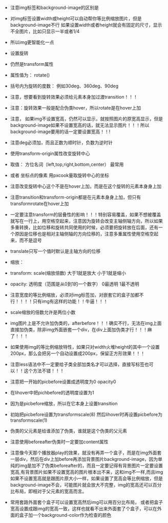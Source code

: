- 注意img标签和background-image的区别是
- 对img标签设置width或height可以自动帮你等比例缩放图片，但是background-image不行 如果设置width或者height就会有固定的尺寸，显示不全图片，比如只显示一半或者1/4
- 所以img更智能化一点
- 设置旋转
- 仍然是transform属性
- 属性值为： rotate()
- 括号内为旋转的度数： 例如30deg、360deg、90deg
- 注意，想要看到旋转效果必须给元素本身加过渡transition！！！
- 注意：旋转效果一般是配合伪类hover，所以rotate是在hover上加
- 注意， 如果img不设置宽高，仍然可以显示，就按照图片的原宽高显示，但是background-image如果不设置宽高的话，就无法显示图片！！！所以background-image要用的话一定要设置宽高！！!
- 注意deg必须加，而且正数为顺时针，负数为逆时针

- 使用transform-origin属性改变旋转中心
- 取值： 方位名词（left,top,right,bottom,center） 最常用
- 或者 坐标点的像素 用pxcook量取旋转中心的坐标
- 注意改变旋转中心这个不是在hover上加，而是在这个旋转的元素本身身上加
- 注意transition和transform-origin都是在元素本身身上加，但只有transformrotate在hover上加
- 一定要注意transform的层叠性的影响！！！特别容易覆盖，如果不想被覆盖就写在一行上，用空格空起来，注意因为旋转会改变主轴侧轴方向，所以如果多重转换，比如位移和旋转共同使用的时候，必须要把旋转放在后面，还有一个原因是位移也是相对主轴侧轴的方向位移的，注意多重属性使用空格空起来，而不是逗号
- translate只写一个值时默认是主轴方向的位移
- 缩放：
- transform: scale(缩放倍数) 大于1就是放大 小于1就是缩小
- opacity: 透明度（范围是从0到1的一个数字）  0最透明 1最不透明
- 注意宽度的等比例缩放，必须对img标签加，对嵌套它的盒子加都不行！！！！只有img有这样的功能！！牛逼！！！
- scale缩放的倍数允许是两位小数
- img图片上是不允许加伪类的，afterbefore！！！确实不行，无法在img上面直接加伪类，除非img外面嵌套一个div，在div上面加伪类才行！！！麻了！！！
- 如果使用img的等比例缩放特性，如果只对width火堆height的其中一个设置200px，那么会把另一个自动设置成200px，保留正方形效果！！！
- 注意less语法中不一定要给子类全部加类名才可以选择，直接写标签也可以！！这个方法不错！！！
- 注意把一开始的picbefore设置成透明度为0 opacity0
- 在lihover中把pichbefore的透明度设置为1
- 因为是picbefore缩放，所以在它本身上设置transition
- 初始把picbefore设置为transformscale(8)  然后lihover时再设置picbefore为transformscale(1) 
- 伪类的父元素是给谁添加了伪类，谁就是这个伪类的父元素
- 注意使用beforeafter伪类时一定要加content属性
- 注意像今天那个播放器play的效果，就没有再弄一个盒子，而是在img外面套一层div，然后在div上加before再添加背景图片background-image，因为单纯的img是加不了伪类beforeafter的，而且一定要记得有背景图片一定要设置宽高,有背景图片如果不设置宽高的图片根本出不来，这和img不一样,而且img如果不设置宽高就是跟图片原大小一样，如果设置了宽高会等比例缩放，但是background-image不会，可能图片就会放大不完整，img的宽高还可以百分比布局，即相对于父元素的宽高而言。
- 常用套路外面套个盒子可以设置宽高然后img可以用百分比布局，
或者把盒子宽高设置成跟img的宽高一致，这样也就看不出来外面套了个盒子，可以在外面的盒子加一个background-color作为检查的颜色